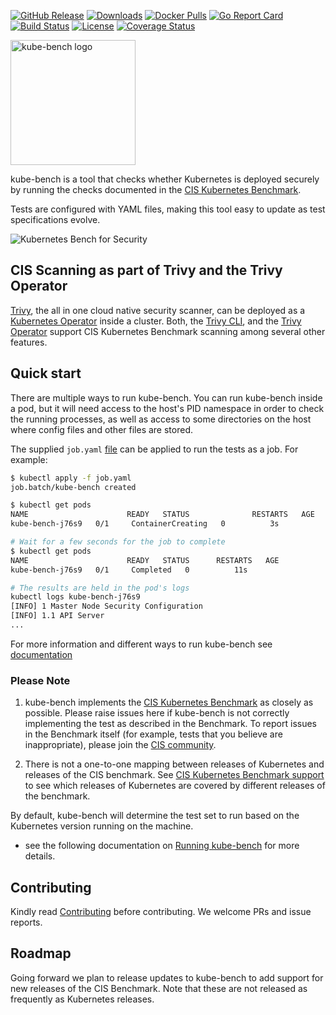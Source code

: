 [![GitHub Release][release-img]][release]
[![Downloads][download]][release]
[![Docker Pulls][docker-pull]][docker]
[![Go Report Card][report-card-img]][report-card]
[![Build Status](https://github.com/khulnasoft-lab/kube-bench/workflows/Build/badge.svg?branch=main)](https://github.com/khulnasoft-lab/kube-bench/actions)
[![License](https://img.shields.io/badge/License-Apache%202.0-blue.svg)](https://github.com/khulnasoft-lab/kube-bench/blob/main/LICENSE)
[![Coverage Status][cov-img]][cov]

[download]: https://img.shields.io/github/downloads/khulnasoft-lab/kube-bench/total?logo=github
[release-img]: https://img.shields.io/github/release/khulnasoft-lab/kube-bench.svg?logo=github
[release]: https://github.com/khulnasoft-lab/kube-bench/releases
[docker-pull]: https://img.shields.io/docker/pulls/khulnasoft/kube-bench?logo=docker&label=docker%20pulls%20%2F%20kube-bench
[docker]: https://hub.docker.com/r/khulnasoft/kube-bench
[cov-img]: https://codecov.io/github/khulnasoft-lab/kube-bench/branch/main/graph/badge.svg
[cov]: https://codecov.io/github/khulnasoft-lab/kube-bench
[report-card-img]: https://goreportcard.com/badge/github.com/khulnasoft-lab/kube-bench
[report-card]: https://goreportcard.com/report/github.com/khulnasoft-lab/kube-bench

<img src="docs/images/kube-bench.png" width="200" alt="kube-bench logo">

kube-bench is a tool that checks whether Kubernetes is deployed securely by running the checks documented in the [CIS Kubernetes Benchmark](https://www.cisecurity.org/benchmark/kubernetes/).

Tests are configured with YAML files, making this tool easy to update as test specifications evolve.

![Kubernetes Bench for Security](/docs/images/output.png "Kubernetes Bench for Security")

## CIS Scanning as part of Trivy and the Trivy Operator

[Trivy](https://github.com/khulnasoft-lab/trivy), the all in one cloud native security scanner, can be deployed as a [Kubernetes Operator](https://github.com/khulnasoft-lab/trivy-operator) inside a cluster.
Both, the [Trivy CLI](https://github.com/khulnasoft-lab/trivy), and the [Trivy Operator](https://github.com/khulnasoft-lab/trivy-operator) support CIS Kubernetes Benchmark scanning among several other features.

## Quick start

There are multiple ways to run kube-bench.
You can run kube-bench inside a pod, but it will need access to the host's PID namespace in order to check the running processes, as well as access to some directories on the host where config files and other files are stored.

The supplied `job.yaml` [file](job.yaml) can be applied to run the tests as a job. For example:

```bash
$ kubectl apply -f job.yaml
job.batch/kube-bench created

$ kubectl get pods
NAME                      READY   STATUS              RESTARTS   AGE
kube-bench-j76s9   0/1     ContainerCreating   0          3s

# Wait for a few seconds for the job to complete
$ kubectl get pods
NAME                      READY   STATUS      RESTARTS   AGE
kube-bench-j76s9   0/1     Completed   0          11s

# The results are held in the pod's logs
kubectl logs kube-bench-j76s9
[INFO] 1 Master Node Security Configuration
[INFO] 1.1 API Server
...
```
For more information and different ways to run kube-bench see [documentation](docs/running.md)
### Please Note

1. kube-bench implements the [CIS Kubernetes Benchmark](https://www.cisecurity.org/benchmark/kubernetes/) as closely as possible. Please raise issues here if kube-bench is not correctly implementing the test as described in the Benchmark. To report issues in the Benchmark itself (for example, tests that you believe are inappropriate), please join the [CIS community](https://cisecurity.org).

1. There is not a one-to-one mapping between releases of Kubernetes and releases of the CIS benchmark. See [CIS Kubernetes Benchmark support](docs/platforms.md#cis-kubernetes-benchmark-support) to see which releases of Kubernetes are covered by different releases of the benchmark.


By default, kube-bench will determine the test set to run based on the Kubernetes version running on the machine.
- see the following documentation on [Running kube-bench](docs/running.md#running-kube-bench) for more details.


## Contributing
Kindly read [Contributing](CONTRIBUTING.md) before contributing. 
We welcome PRs and issue reports.

## Roadmap

Going forward we plan to release updates to kube-bench to add support for new releases of the CIS Benchmark. Note that these are not released as frequently as Kubernetes releases.
